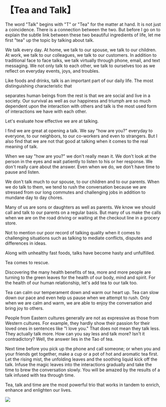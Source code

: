 # 【Tea and Talk】

The word "Talk" begins with "T" or "Tea" for the matter at hand. It is not just a coincidence. 
There is a connection between the two. But before I go on to explain the subtle link between 
these two beautiful ingredients of life, let me first "tea" up the topic by talking about talk.

We talk every day. At home, we talk to our spouse, we talk to our children. 
At work, we talk to our colleagues, we talk to our customers. In addition to traditional
face to face talks, we talk virtually through phone, email, and text messaging. 
We not only talk to each other, we talk to ourselves too as we reflect on everyday events,
joys, and troubles.

Like foods and drinks, talk is an important part of our daily life. 
The most distinguishing characteristic that 

separates human beings from the rest is that we are social and live in a society. 
Our survival as well as our happiness and triumph are so much dependent upon the interaction with others and talk is the most used form of interactions we have with each other.

Let's evaluate how effective we are at talking.

I find we are great at opening a talk. We say "how are you?" everyday to everyone, to our neighbors, 
to our co-workers and even to strangers. But I also find that we are not that good at
talking when it comes to the real meaning of talk.

When we say "how are you?" we don't really mean it. We don't look at the person in the eyes and wait 
patiently to listen to his or her response. We don't really care about the answer. Even when we do, 
we don’t have time to pause and listen.

We don't talk much to our spouse, to our children and to our parents. When we do talk to them,
we tend to rush the conversation because we are stressed from our long commutes and 
challenging jobs in addition to mundane day to day chores.

Many of us are sons or daughters as well as parents. We know we should call and talk to our parents on a regular basis. 
But many of us make the calls when we are on the road driving or waiting at the checkout 
line in a grocery store.

Not to mention our poor record of talking quality when it comes to challenging situations 
such as talking to mediate conflicts, disputes and differences in ideas.

Along with unhealthy fast foods, talks have become hasty and unfulfilled.

Tea comes to rescue.

Discovering the many health benefits of tea, more and more people are turning to the green leaves 
for the health of our body, mind and spirit. For the health of our human relationship, 
let's add tea to our talk too.

Tea can calm our temperament down and warm our heart up. Tea can slow down our pace 
and even help us pause when we attempt to rush. Only when we are calm and warm, 
we are able to enjoy the conversation and bring joy to others.

People from Eastern cultures generally are not as expressive as those from Western cultures. 
For example, they hardly show their passion for their loved ones in sentences like 
"I love you." That does not mean they talk less. They actually talk more. 
How can you say less and talk more? Isn't it contradictory? Well, the answer lies in the Tao of tea.

Next time before you pick up the phone and call someone; or when you and your friends get together, 
make a cup or a pot of hot and aromatic tea first. Let the rising mist, the unfolding leaves and 
the soothing liquid  kick off the talk. Infuse the magic leaves into the interactions gradually and 
take the time to brew the conversation slowly. You will be amazed by the results of
 a talk infused with tea through time.

Tea, talk and time are the most powerful trio that works in tandem to 
enrich, enhance and enlighten our lives.

![](01.jpg)